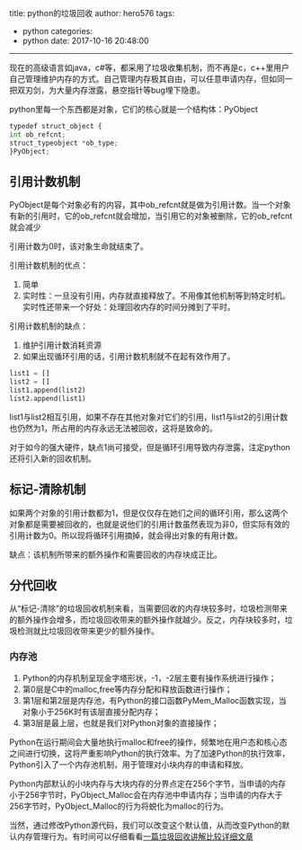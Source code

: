 title: python的垃圾回收
author: hero576
tags:
  - python
categories:
  - python
date: 2017-10-16 20:48:00
---
> 
<!-- more -->


现在的高级语言如java，c#等，都采用了垃圾收集机制，而不再是c，c++里用户自己管理维护内存的方式。自己管理内存极其自由，可以任意申请内存，但如同一把双刃剑，为大量内存泄露，悬空指针等bug埋下隐患。

python里每一个东西都是对象，它们的核心就是一个结构体：PyObject
```python
typedef struct_object {
int ob_refcnt;
struct_typeobject *ob_type;
}PyObject;
```
## 引用计数机制

PyObject是每个对象必有的内容，其中ob_refcnt就是做为引用计数。当一个对象有新的引用时，它的ob_refcnt就会增加，当引用它的对象被删除，它的ob_refcnt就会减少

引用计数为0时，该对象生命就结束了。

引用计数机制的优点：
1. 简单
2. 实时性：一旦没有引用，内存就直接释放了。不用像其他机制等到特定时机。实时性还带来一个好处：处理回收内存的时间分摊到了平时。        

引用计数机制的缺点： 
1. 维护引用计数消耗资源 
2. 如果出现循环引用的话，引用计数机制就不在起有效作用了。

```python
list1 = []
list2 = []
list1.append(list2)
list2.append(list1)
```

list1与list2相互引用，如果不存在其他对象对它们的引用，list1与list2的引用计数也仍然为1，所占用的内存永远无法被回收，这将是致命的。

对于如今的强大硬件，缺点1尚可接受，但是循环引用导致内存泄露，注定python还将引入新的回收机制。

## 标记-清除机制

如果两个对象的引用计数都为1，但是仅仅存在她们之间的循环引用，那么这两个对象都是需要被回收的，也就是说他们的引用计数虽然表现为非0，但实际有效的引用计数为0。所以现将循环引用摘掉，就会得出对象的有用计数。

缺点：该机制所带来的额外操作和需要回收的内存块成正比。


## 分代回收
从“标记-清除”的垃圾回收机制来看，当需要回收的内存块较多时，垃圾检测带来的额外操作会增多，而垃圾回收带来的额外操作就越少。反之，内存块较多时，垃圾检测就比垃圾回收带来更少的额外操作。

### 内存池

1. Python的内存机制呈现金字塔形状，-1，-2层主要有操作系统进行操作；
2. 第0层是C中的malloc,free等内存分配和释放函数进行操作；
3. 第1层和第2层是内存池，有Python的接口函数PyMem_Malloc函数实现，当对象小于256K时有该层直接分配内存；
4. 第3层是最上层，也就是我们对Python对象的直接操作；

Python在运行期间会大量地执行malloc和free的操作，频繁地在用户态和核心态之间进行切换，这将严重影响Python的执行效率。为了加速Python的执行效率，Python引入了一个内存池机制，用于管理对小块内存的申请和释放。

Python内部默认的小块内存与大块内存的分界点定在256个字节，当申请的内存小于256字节时，PyObject_Malloc会在内存池中申请内存；当申请的内存大于256字节时，PyObject_Malloc的行为将蜕化为malloc的行为。

当然，通过修改Python源代码，我们可以改变这个默认值，从而改变Python的默认内存管理行为。有时间可以仔细看看[一篇垃圾回收讲解比较详细文章](https://www.jianshu.com/p/1e375fb40506)
